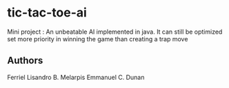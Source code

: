 # tic-tac-toe-ai
Mini project : An unbeatable AI implemented in java. 
It can still be optimized set more priority in winning the game than creating a trap move 

Authors
------------
Ferriel Lisandro B. Melarpis
Emmanuel C. Dunan

